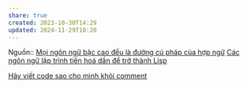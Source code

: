 ```yaml
---
share: true
created: 2023-10-30T14:29
updated: 2024-11-29T10:20
---
```

Nguồn:: 
[Mọi ngôn ngữ bậc cao đều là đường cú pháp của hợp ngữ](../../../Ng%C3%B4n%20ng%E1%BB%AF/Ng%C3%B4n%20ng%E1%BB%AF%20l%E1%BA%ADp%20tr%C3%ACnh/%C3%9D%20%C4%91%E1%BB%93%20thi%E1%BA%BFt%20k%E1%BA%BF/M%E1%BB%8Di%20ng%C3%B4n%20ng%E1%BB%AF%20b%E1%BA%ADc%20cao%20%C4%91%E1%BB%81u%20l%C3%A0%20%C4%91%C6%B0%E1%BB%9Dng%20c%C3%BA%20ph%C3%A1p%20c%E1%BB%A7a%20h%E1%BB%A3p%20ng%E1%BB%AF.md)
[Các ngôn ngữ lập trình tiến hoá dần để trở thành Lisp](../../../Ng%C3%B4n%20ng%E1%BB%AF/Ng%C3%B4n%20ng%E1%BB%AF%20l%E1%BA%ADp%20tr%C3%ACnh/%C3%9D%20%C4%91%E1%BB%93%20thi%E1%BA%BFt%20k%E1%BA%BF/C%C3%A1c%20ng%C3%B4n%20ng%E1%BB%AF%20l%E1%BA%ADp%20tr%C3%ACnh%20ti%E1%BA%BFn%20ho%C3%A1%20d%E1%BA%A7n%20%C4%91%E1%BB%83%20tr%E1%BB%9F%20th%C3%A0nh%20Lisp.md)

[Hãy viết code sao cho mình khỏi comment](./H%C3%A3y%20vi%E1%BA%BFt%20code%20sao%20cho%20m%C3%ACnh%20kh%E1%BB%8Fi%20comment.md)